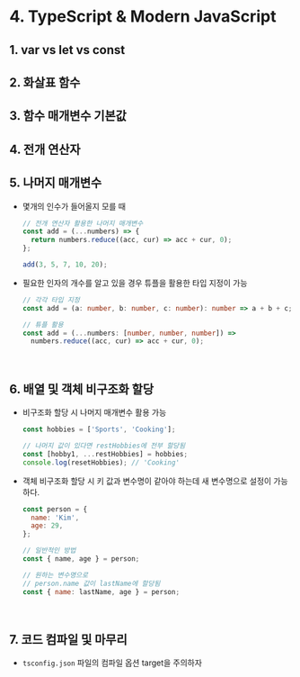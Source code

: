 # 4. TypeScript & Modern JavaScript

## 1. var vs let vs const

## 2. 화살표 함수

## 3. 함수 매개변수 기본값

## 4. 전개 연산자

## 5. 나머지 매개변수

- 몇개의 인수가 들어올지 모를 때

  ```js
  // 전개 연산자 활용한 나머지 매개변수
  const add = (...numbers) => {
    return numbers.reduce((acc, cur) => acc + cur, 0);
  };

  add(3, 5, 7, 10, 20);
  ```

- 필요한 인자의 개수를 알고 있을 경우 튜플을 활용한 타입 지정이 가능

  ```ts
  // 각각 타입 지정
  const add = (a: number, b: number, c: number): number => a + b + c;

  // 튜플 활용
  const add = (...numbers: [number, number, number]) =>
    numbers.reduce((acc, cur) => acc + cur, 0);
  ```

<br>

## 6. 배열 및 객체 비구조화 할당

- 비구조화 할당 시 나머지 매개변수 활용 가능

  ```js
  const hobbies = ['Sports', 'Cooking'];

  // 나머지 값이 있다면 restHobbies에 전부 할당됨
  const [hobby1, ...restHobbies] = hobbies;
  console.log(resetHobbies); // 'Cooking'
  ```

- 객체 비구조화 할당 시 키 값과 변수명이 같아야 하는데 새 변수명으로 설정이 가능하다.

  ```js
  const person = {
    name: 'Kim',
    age: 29,
  };

  // 일반적인 방법
  const { name, age } = person;

  // 원하는 변수명으로
  // person.name 값이 lastName에 할당됨
  const { name: lastName, age } = person;
  ```

<br>

## 7. 코드 컴파일 및 마무리

- `tsconfig.json` 파일의 컴파일 옵션 target을 주의하자
